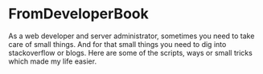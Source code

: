 # FromDeveloperBook
As a web developer and server administrator, sometimes you need to take care of small things. And for that small things you need to dig into stackoverflow or blogs. Here are some of the scripts, ways or small tricks which made my life easier.
